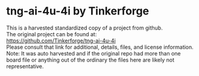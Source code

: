 
# tng-ai-4u-4i by Tinkerforge  
This is a harvested standardized copy of a project from github.  
The original project can be found at:  
https://github.com/Tinkerforge/tng-ai-4u-4i  
Please consult that link for additional, details, files, and license information.  
Note: It was auto harvested and if the original repo had more than one board file or anything out of the ordinary the files here are likely not representative.  
    